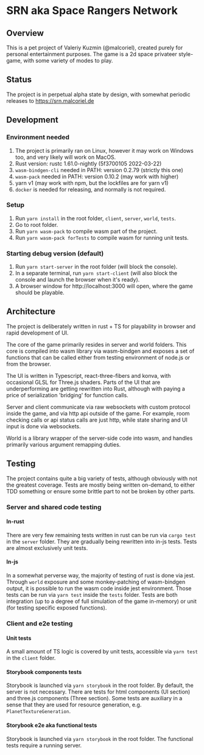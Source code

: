# SRN aka Space Rangers Network

## Overview

This is a pet project of Valeriy Kuzmin (@malcoriel), created purely for personal entertainment purposes.
The game is a 2d space privateer style-game, with some variety of modes to play.

## Status

The project is in perpetual alpha state by design, with somewhat periodic releases to https://srn.malcoriel.de

## Development

### Environment needed
1. The project is primarily ran on Linux, however it may work on Windows too, and very likely will work on MacOS.
2. Rust version: rustc 1.61.0-nightly (5f3700105 2022-03-22)
3. `wasm-bindgen-cli` needed in PATH: version 0.2.79 (strictly this one)
4. `wasm-pack` needed in PATH: version 0.10.2 (may work with higher)
5. yarn v1 (may work with npm, but the lockfiles are for yarn v1)
6. `docker` is needed for releasing, and normally is not required.

### Setup
1. Run `yarn install` in the root folder, `client`, `server`, `world`, `tests`.
2. Go to root folder.
3. Run `yarn wasm-pack` to compile wasm part of the project.
4. Run `yarn wasm-pack forTests` to compile wasm for running unit tests.

### Starting debug version (default)
1. Run `yarn start-server` in the root folder (will block the console).
2. In a separate terminal, run `yarn start-client` (will also block the console and launch the browser when it's ready).
3. A browser window for http://localhost:3000 will open, where the game should be playable.

## Architecture

The project is deliberately written in rust + TS for playability in browser and rapid development of UI.

The core of the game primarily resides in server and world folders. This core is compiled into
wasm library via wasm-bindgen and exposes a set of functions that can be called either from testing
environment of node.js or from the browser.

The UI is written in Typescript, react-three-fibers and konva, with occasional GLSL for Three.js shaders. Parts of the UI
that are underperforming are getting rewritten into Rust, although with paying a price of serialization 'bridging' for function calls.

Server and client communicate via raw websockets with custom protocol inside the game, and via http api outside of the game.
For example, room checking calls or api status calls are just http, while state sharing and UI input is done via websockets.

World is a library wrapper of the server-side code into wasm, and handles primarily various argument remapping duties.

## Testing
The project contains quite a big variety of tests, although obviously with not the greatest coverage.
Tests are mostly being written on-demand, to either TDD something or ensure some brittle part to not be
broken by other parts.

### Server and shared code testing

#### In-rust
There are very few remaining tests written in rust can be run via `cargo test` in the `server` folder. They are gradually being rewritten
into in-js tests. Tests are almost exclusively unit tests.

#### In-js
In a somewhat perverse way, the majority of testing of rust is done via jest. Through `world` exposure and
some monkey-patching of wasm-bindgen output, it is possible to run the wasm code inside jest environment. Those tests can be run
via `yarn test` inside the `tests` folder. Tests are both integration (up to a degree of full simulation of the game in-memory)
or unit (for testing specific exposed functions).

### Client and e2e testing

#### Unit tests
A small amount of TS logic is covered by unit tests, accessible via `yarn test` in the `client` folder.

#### Storybook components tests
Storybook is launched via `yarn storybook` in the root folder. By default, the server is not necessary. There are tests for html components (UI section)
and three.js components (Three section). Some tests are auxiliary in a sense that they are used for resource generation, e.g. `PlanetTextureGeneration`.

#### Storybook e2e aka functional tests
Storybook is launched via `yarn storybook` in the root folder. The functional tests require a running server.

